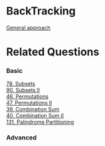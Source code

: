 # BackTracking
[General approach](https://leetcode.com/problems/permutations/discuss/18239/A-general-approach-to-backtracking-questions-in-Java-(Subsets-Permutations-Combination-Sum-Palindrome-Partioning))

# Related Questions
### Basic

[78. Subsets]()  
[90. Subsets II]()  
[46. Permutations]()  
[47. Permutations II]()  
[39. Combination Sum]()  
[40. Combination Sum II]()  
[131. Palindrome Partitioning]()  

### Advanced